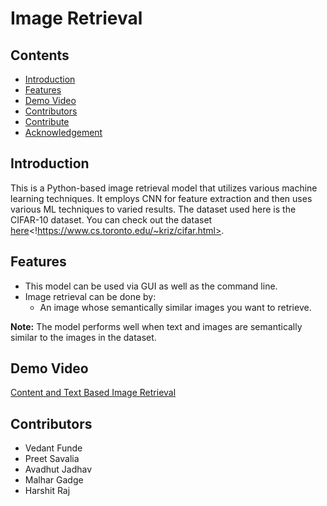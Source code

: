 # Image Retrieval

## Contents
- [Introduction](#introduction)
- [Features](#features)
- [Demo Video](#demo-video)
- [Contributors](#contributors)
- [Contribute](#contribute)
- [Acknowledgement](#acknowledgement)

## Introduction
This is a Python-based image retrieval model that utilizes various machine learning techniques. It employs CNN for feature extraction and then uses various ML techniques to varied results. The dataset used here is the CIFAR-10 dataset. You can check out the dataset [here](#)<!https://www.cs.toronto.edu/~kriz/cifar.html>.

## Features
- This model can be used via GUI as well as the command line.
- Image retrieval can be done by:
  - An image whose semantically similar images you want to retrieve.

**Note:** The model performs well when text and images are semantically similar to the images in the dataset.

## Demo Video
[Content and Text Based Image Retrieval](#) <!-- Insert link to demo video here -->

## Contributors
- Vedant Funde
- Preet Savalia
- Avadhut Jadhav
- Malhar Gadge
- Harshit Raj
